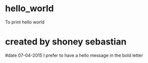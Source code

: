 # hello_world
To print hello world
# created by shoney sebastian
#date 07-04-2015
I prefer to have a hello message in the bold letter
